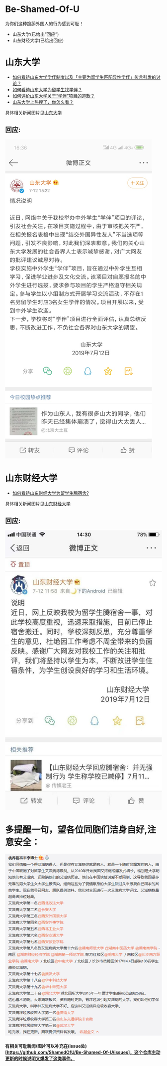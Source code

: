 # Be-Shamed-Of-U

为你们这种跪舔外国人的行为感到可耻！

- 山东大学(已给出“回应”)
- 山东财经大学(已给出回应)



# 山东大学

- [如何看待山东大学学伴制度以及「主要为留学生匹配异性学伴」传言引发的讨论？](https://www.zhihu.com/question/334499123)
- [如何看待山东大学为留学生找学伴？](https://www.zhihu.com/question/334435316/answer/746427768)
- [如何评价山东大学关于“学伴”项目的道歉？](https://www.zhihu.com/question/334593173/answer/746417570)
- [山东大学上热搜了，你怎么看？](https://www.zhihu.com/question/334353567/answer/745993874)


具体相关新闻图片见[山东大学](details/山东大学.md)

## 回应:
![respone](PICs/山东大学/response.png)





# 山东财经大学

- [如何看待山东财经大学为留学生腾宿舍?](https://www.zhihu.com/question/334359084/answer/746416838)


具体相关新闻图片见[山东财经大学](details/山东财经大学.md)

## 回应:
![respone](PICs/山东财经大学/response.png)

# 多提醒一句，望各位同胞们洁身自好,注意安全：
![AIDS](PICs/AIDS.png)

#### 有相关可耻新闻/图片可以补充在(issue处)[https://github.com/ShamedOfU/Be-Shamed-Of-U/issues]，这个仓库主动更新的时候说明又爆发了这类事件。
